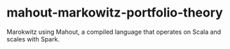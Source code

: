# mahout-markowitz-portfolio-theory
Marokwitz using Mahout, a compiled language that operates on Scala and scales with Spark.
